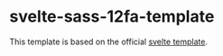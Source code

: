 # svelte-sass-12fa-template
This template is based on the official [svelte template](https://github.com/sveltejs/template).
